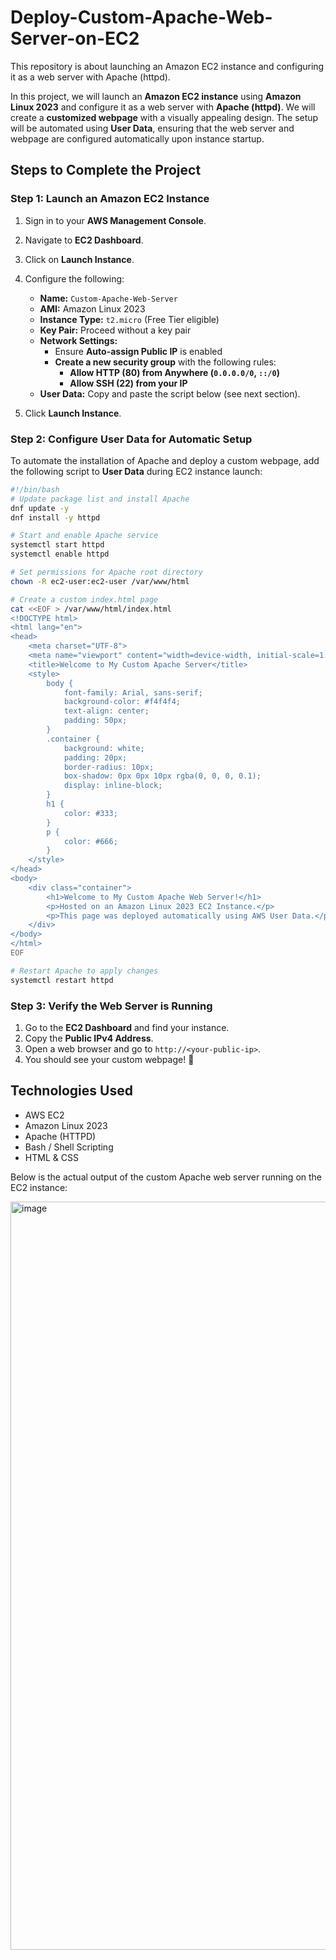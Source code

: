 # Deploy-Custom-Apache-Web-Server-on-EC2
This repository is about launching an Amazon EC2 instance and configuring it as a web server with Apache (httpd).

In this project, we will launch an **Amazon EC2 instance** using **Amazon Linux 2023** and configure it as a web server with **Apache (httpd)**. We will create a **customized webpage** with a visually appealing design. The setup will be automated using **User Data**, ensuring that the web server and webpage are configured automatically upon instance startup.

## **Steps to Complete the Project**  

### **Step 1: Launch an Amazon EC2 Instance**  
1. Sign in to your **AWS Management Console**.  
2. Navigate to **EC2 Dashboard**.  
3. Click on **Launch Instance**.  
4. Configure the following:  
   - **Name:** `Custom-Apache-Web-Server`  
   - **AMI:** Amazon Linux 2023  
   - **Instance Type:** `t2.micro` (Free Tier eligible)  
   - **Key Pair:** Proceed without a key pair 
   - **Network Settings:**  
     - Ensure **Auto-assign Public IP** is enabled  
     - **Create a new security group** with the following rules:  
       - **Allow HTTP (80) from Anywhere (`0.0.0.0/0`, `::/0`)**  
       - **Allow SSH (22) from your IP**  
   - **User Data:** Copy and paste the script below (see next section).  

5. Click **Launch Instance**.

### **Step 2: Configure User Data for Automatic Setup**  
To automate the installation of Apache and deploy a custom webpage, add the following script to **User Data** during EC2 instance launch:  

```bash
#!/bin/bash
# Update package list and install Apache
dnf update -y
dnf install -y httpd

# Start and enable Apache service
systemctl start httpd
systemctl enable httpd

# Set permissions for Apache root directory
chown -R ec2-user:ec2-user /var/www/html

# Create a custom index.html page
cat <<EOF > /var/www/html/index.html
<!DOCTYPE html>
<html lang="en">
<head>
    <meta charset="UTF-8">
    <meta name="viewport" content="width=device-width, initial-scale=1.0">
    <title>Welcome to My Custom Apache Server</title>
    <style>
        body {
            font-family: Arial, sans-serif;
            background-color: #f4f4f4;
            text-align: center;
            padding: 50px;
        }
        .container {
            background: white;
            padding: 20px;
            border-radius: 10px;
            box-shadow: 0px 0px 10px rgba(0, 0, 0, 0.1);
            display: inline-block;
        }
        h1 {
            color: #333;
        }
        p {
            color: #666;
        }
    </style>
</head>
<body>
    <div class="container">
        <h1>Welcome to My Custom Apache Web Server!</h1>
        <p>Hosted on an Amazon Linux 2023 EC2 Instance.</p>
        <p>This page was deployed automatically using AWS User Data.</p>
    </div>
</body>
</html>
EOF

# Restart Apache to apply changes
systemctl restart httpd
```

### **Step 3: Verify the Web Server is Running**  
1. Go to the **EC2 Dashboard** and find your instance.  
2. Copy the **Public IPv4 Address**.  
3. Open a web browser and go to `http://<your-public-ip>`.  
4. You should see your custom webpage! 🎉  

## Technologies Used
- AWS EC2
- Amazon Linux 2023
- Apache (HTTPD)
- Bash / Shell Scripting
- HTML & CSS

Below is the actual output of the custom Apache web server running on the EC2 instance:

<img width="1919" height="1197" alt="image" src="https://github.com/user-attachments/assets/0d0fdf61-de94-486a-8468-73f2f690d753" />
